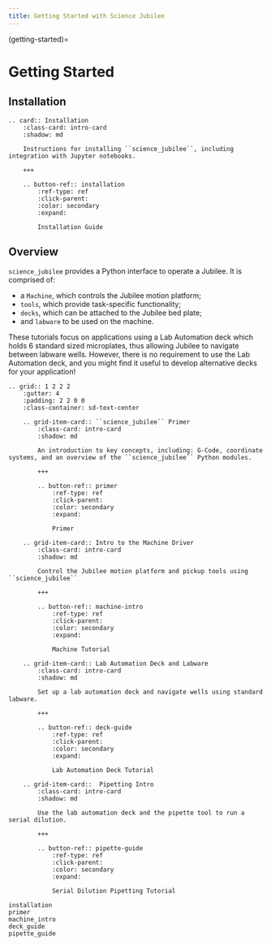 ```yaml
---
title: Getting Started with Science Jubilee
---
```


(getting-started)=
# Getting Started

## Installation

```{eval-rst}
.. card:: Installation
    :class-card: intro-card
    :shadow: md

    Instructions for installing ``science_jubilee``, including integration with Jupyter notebooks.

    +++

    .. button-ref:: installation
        :ref-type: ref
        :click-parent:
        :color: secondary
        :expand:

        Installation Guide
```

## Overview

`science_jubilee` provides a Python interface to operate a Jubilee. It is comprised of:
- a `Machine`, which controls the Jubilee motion platform;
- `tools`, which provide task-specific functionality;
- `decks`, which can be attached to the Jubilee bed plate;
- and `labware` to be used on the machine.

These tutorials focus on applications using a Lab Automation deck which holds 6 standard sized microplates, thus allowing Jubilee to navigate between labware wells. However, there is no requirement to use the Lab Automation deck, and you might find it useful to develop alternative decks for your application!

```{eval-rst}
.. grid:: 1 2 2 2
    :gutter: 4
    :padding: 2 2 0 0
    :class-container: sd-text-center

    .. grid-item-card:: ``science_jubilee`` Primer
        :class-card: intro-card
        :shadow: md

        An introduction to key concepts, including: G-Code, coordinate systems, and an overview of the ``science_jubilee`` Python modules.

        +++

        .. button-ref:: primer
            :ref-type: ref
            :click-parent:
            :color: secondary
            :expand:

            Primer

    .. grid-item-card:: Intro to the Machine Driver
        :class-card: intro-card
        :shadow: md

        Control the Jubilee motion platform and pickup tools using ``science_jubilee``

        +++

        .. button-ref:: machine-intro
            :ref-type: ref
            :click-parent:
            :color: secondary
            :expand:

            Machine Tutorial

    .. grid-item-card:: Lab Automation Deck and Labware
        :class-card: intro-card
        :shadow: md

        Set up a lab automation deck and navigate wells using standard labware.

        +++

        .. button-ref:: deck-guide
            :ref-type: ref
            :click-parent:
            :color: secondary
            :expand:

            Lab Automation Deck Tutorial

    .. grid-item-card::  Pipetting Intro
        :class-card: intro-card
        :shadow: md

        Use the lab automation deck and the pipette tool to run a serial dilution.

        +++

        .. button-ref:: pipette-guide
            :ref-type: ref
            :click-parent:
            :color: secondary
            :expand:

            Serial Dilution Pipetting Tutorial
```

```{toctree}
installation
primer
machine_intro
deck_guide
pipette_guide
```
